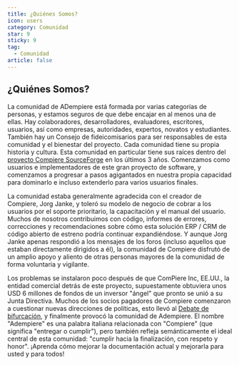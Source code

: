 ```yaml
---
title: ¿Quiénes Somos?
icon: users
category: Comunidad
star: 9
sticky: 9
tag:
  - Comunidad
article: false
---
```


## ¿Quiénes Somos?

La comunidad de ADempiere está formada por varias categorías de personas, y estamos seguros de que debe encajar en al menos una de ellas. Hay colaboradores, desarrolladores, evaluadores, escritores, usuarios, así como empresas, autoridades, expertos, novatos y estudiantes. También hay un Consejo de fideicomisarios para ser responsables de esta comunidad y el bienestar del proyecto. Cada comunidad tiene su propia historia y cultura. Esta comunidad en particular tiene sus raíces dentro del [proyecto Compiere SourceForge](http://sf.net/projects/compiere) en los últimos 3 años. Comenzamos como usuarios e implementadores de este gran proyecto de software, y comenzamos a progresar a pasos agigantados en nuestra propia capacidad para dominarlo e incluso extenderlo para varios usuarios finales.

La comunidad estaba generalmente agradecida con el creador de Compiere, Jorg Janke, y toleró su modelo de negocio de cobrar a los usuarios por el soporte prioritario, la capacitación y el manual del usuario. Muchos de nosotros contribuimos con código, informes de errores, correcciones y recomendaciones sobre cómo esta solución ERP / CRM de código abierto de estreno podría continuar expandiéndose. Y aunque Jorg Janke apenas respondió a los mensajes de los foros (incluso aquellos que estaban directamente dirigidos a él), la comunidad de Compiere disfrutó de un amplio apoyo y aliento de otras personas mayores de la comunidad de forma voluntaria y vigilante.

Los problemas se instalaron poco después de que ComPiere Inc, EE.UU., la entidad comercial detrás de este proyecto, supuestamente obtuviera unos USD 6 millones de fondos de un inversor "ángel" que pronto se unió a su Junta Directiva. Muchos de los socios pagadores de Compiere comenzaron a cuestionar nuevas direcciones de políticas, esto llevó al [Debate de bifurcación](http://www.compiere.com/about/board.html), y finalmente provocó la comunidad de Adempiere. El nombre "Adempiere" es una palabra italiana relacionada con "Compiere" (que significa "entregar o cumplir"), pero también refleja semánticamente el ideal central de esta comunidad: "cumplir hacia la finalización, con respeto y honor". ¡Aprenda cómo mejorar la documentación actual y mejorarla para usted y para todos!
